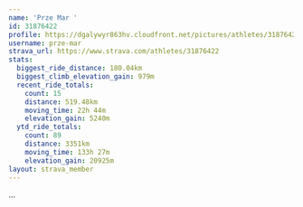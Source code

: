 ```yaml
---
name: 'Prze Mar '
id: 31876422
profile: https://dgalywyr863hv.cloudfront.net/pictures/athletes/31876422/22548952/4/large.jpg
username: prze-mar
strava_url: https://www.strava.com/athletes/31876422
stats:
  biggest_ride_distance: 180.04km
  biggest_climb_elevation_gain: 979m
  recent_ride_totals:
    count: 15
    distance: 519.48km
    moving_time: 22h 44m
    elevation_gain: 5240m
  ytd_ride_totals:
    count: 89
    distance: 3351km
    moving_time: 133h 27m
    elevation_gain: 20925m
layout: strava_member
--- 
```

...

